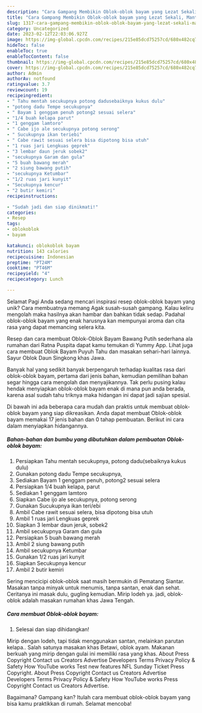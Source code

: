 ```yaml
---
description: "Cara Gampang Membikin Oblok-oblok bayam yang Lezat Sekali, Mantap"
title: "Cara Gampang Membikin Oblok-oblok bayam yang Lezat Sekali, Mantap"
slug: 1317-cara-gampang-membikin-oblok-oblok-bayam-yang-lezat-sekali-mantap
category: Uncategorized
date: 2023-02-12T22:03:06.927Z
image: https://img-global.cpcdn.com/recipes/215e85dcd75257cd/680x482cq70/oblok-oblok-bayam-foto-resep-utama.jpg
hideToc: false
enableToc: true
enableTocContent: false
thumbnail: https://img-global.cpcdn.com/recipes/215e85dcd75257cd/680x482cq70/oblok-oblok-bayam-foto-resep-utama.jpg
cover: https://img-global.cpcdn.com/recipes/215e85dcd75257cd/680x482cq70/oblok-oblok-bayam-foto-resep-utama.jpg
author: Admin
authorAv: notfound
ratingvalue: 3.7
reviewcount: 19
recipeingredient:
- " Tahu mentah secukupnya potong dadusebaiknya kukus dulu"
- "potong dadu Tempe secukupnya"
- " Bayam 1 genggam penuh potong2 sesuai selera"
- "1/4 buah kelapa parut"
- "1 genggam lamtoro"
- " Cabe ijo ale secukupnya potong serong"
- " Sucukupnya ikan teriebi"
- " Cabe rawit sesuai selera bisa dipotong bisa utuh"
- "1 ruas jari Lengkuas geprek"
- "3 lembar daun jeruk sobek2"
- "secukupnya Garam dan gula"
- "5 buah bawang merah"
- "2 siung bawang putih"
- "secukupnya Ketumbar"
- "1/2 ruas jari kunyit"
- "Secukupnya kencur"
- "2 butir kemiri"
recipeinstructions:

- "Sudah jadi dan siap dinikmati!"
categories:
- Resep
tags:
- oblokoblok
- bayam

katakunci: oblokoblok bayam 
nutrition: 143 calories
recipecuisine: Indonesian
preptime: "PT24M"
cooktime: "PT46M"
recipeyield: "4"
recipecategory: Lunch

---
```



Selamat Pagi Anda sedang mencari inspirasi resep oblok-oblok bayam yang unik? Cara membuatnya memang Agak susah-susah gampang. Kalau keliru mengolah maka hasilnya akan hambar dan bahkan tidak sedap. Padahal oblok-oblok bayam yang enak harusnya kan mempunyai aroma dan cita rasa yang dapat memancing selera kita.


Resep dan cara membuat Oblok-Oblok Bayam Bawang Putih sederhana ala rumahan dari Ratna Puspita dapat kamu temukan di Yummy App. Lihat juga cara membuat Oblok Bayam Puyuh Tahu dan masakan sehari-hari lainnya. Sayur Oblok Daun Singkong khas Jawa.

Banyak hal yang sedikit banyak berpengaruh terhadap kualitas rasa dari oblok-oblok bayam, pertama dari jenis bahan, kemudian pemilihan bahan segar hingga cara mengolah dan menyajikannya. Tak perlu pusing kalau hendak menyiapkan oblok-oblok bayam enak di mana pun anda berada, karena asal sudah tahu triknya maka hidangan ini dapat jadi sajian spesial.


Di bawah ini ada beberapa cara mudah dan praktis untuk membuat oblok-oblok bayam yang siap dikreasikan. Anda dapat membuat Oblok-oblok bayam memakai 17 jenis bahan dan 0 tahap pembuatan. Berikut ini cara dalam menyiapkan hidangannya.

<!--inarticleads1-->

##### Bahan-bahan dan bumbu yang dibutuhkan dalam pembuatan Oblok-oblok bayam:

1. Persiapkan  Tahu mentah secukupnya, potong dadu(sebaiknya kukus dulu)
1. Gunakan potong dadu Tempe secukupnya,
1. Sediakan  Bayam 1 genggam penuh, potong2 sesuai selera
1. Persiapkan 1/4 buah kelapa, parut
1. Sediakan 1 genggam lamtoro
1. Siapkan  Cabe ijo ale secukupnya, potong serong
1. Gunakan  Sucukupnya ikan teri/ebi
1. Ambil  Cabe rawit sesuai selera, bisa dipotong bisa utuh
1. Ambil 1 ruas jari Lengkuas geprek
1. Siapkan 3 lembar daun jeruk, sobek2
1. Ambil secukupnya Garam dan gula
1. Persiapkan 5 buah bawang merah
1. Ambil 2 siung bawang putih
1. Ambil secukupnya Ketumbar
1. Gunakan 1/2 ruas jari kunyit
1. Siapkan Secukupnya kencur
1. Ambil 2 butir kemiri


Sering mencicipi oblok-oblok saat masih bermukin di Pematang Siantar. Masakan tanpa minyak untuk menumis, tanpa santan, enak dan sehat. Ceritanya ini masak dulu, gugling kemudian. Mirip lodeh ya. jadi, oblok-oblok adalah masakan rumahan khas Jawa Tengah. 

<!--inarticleads2-->

##### Cara membuat Oblok-oblok bayam:


1. Selesai dan siap dihidangkan!

Mirip dengan lodeh, tapi tidak menggunakan santan, melainkan parutan kelapa.. Salah satunya masakan khas Betawi, oblok ayam. Makanan berkuah yang mirip dengan gulai ini memiliki rasa yang khas. About Press Copyright Contact us Creators Advertise Developers Terms Privacy Policy &amp; Safety How YouTube works Test new features NFL Sunday Ticket Press Copyright. About Press Copyright Contact us Creators Advertise Developers Terms Privacy Policy &amp; Safety How YouTube works Press Copyright Contact us Creators Advertise. 

Bagaimana? Gampang kan? Itulah cara membuat oblok-oblok bayam yang bisa kamu praktikkan di rumah. Selamat mencoba!
